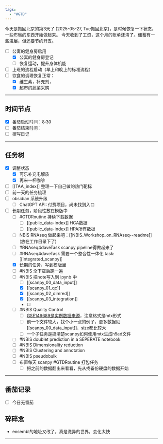 ```yaml
---
tags:
  - "#GTD"
---
```


今天是搬回北京的第3天了 (2025-05-27, Tue搬回北京)，是时候恢复一下状态，一些布局的东西开始做起来。
今天收到了工资，这个月的账单还清了。储蓄有一些进展，但还要节约开支。

- [ ] 公寓的健身房启用
	- [x] 公寓的健身房登记
	- [ ] 恢复运动，提升身体机能
- [ ] 上班的流程启动（早上和晚上的标准流程）
- [ ] 饮食的调理恢复正常：
	- [x] 维生素，补充剂，
	- [x] 超市的蔬菜采购

---
## 时间节点

- [x] 番茄启动时间：8:30
- [ ] 番茄结束时间：
- [ ] 撰写日记

---
## 任务树

- [x] 调整状态
	- [x] 可乐补充电解质
	- [x] 再来一杯咖啡

- [ ] [[TAA_index]] 整理一下自己做的热门靶标
- [ ] 前一天的任务梳理
- [ ] obsidian 系统升级
	- [ ] ChatGPT API: 付费项目，尚未找到入口
- [ ] 长期任务，阶段性放在模版中
	- [ ] #GTDRoutine 持续下载数据
		- [ ] [[public_data-index]] HCA数据
		- [ ] [[public_data-index]] HPA所有数据
	- [ ] NBIS RNAseq 做起来吧：[[NBIS_Workshop_on_RNAseq--readme]] (放在工作目录下了)
	- [ ] #RNAseq4daveTask scanpy pipeline得做起来了
	- [ ] #RNAseq4daveTask 需要一个整合性一体化 task: [[integrated_scanpy]]
    - [x] 长期的任务，写到模版里
    - [ ] #NBIS 全下载后跑一遍
    - [ ] #NBIS 把note写入到 ipynb 中
	    - [ ] [[scanpy_00_data_input]]
	    - [x] [[scanpy_01_qc]]
	    - [x] [[scanpy_02_dimred]]
	    - [x] [[scanpy_03_integration]]
	    - [ ] 
    - [ ] #NBIS Quality Control
	    - [ ] [GSE149689是实例数据来源](https://www.ncbi.nlm.nih.gov/geo/query/acc.cgi?acc=GSE149689)，注意格式是mtx形式 
	    - [ ] 前一个文件较大，找个小一点的例子，更多数据见[[scanpy_00_data_input]]，size都比较大
	    - [ ] 一个子任务是搞清楚scanpy如何使用mtx生成h5ad文件
    - [ ] #NBIS doublet prediction in a SEPERATE notebook
    - [ ] #NBIS Dimensionality reduction
    - [ ] #NBIS Clustering and annotation
    - [ ] #NBIS pseudobulk
    - [ ] 布置每天 scanpy #GTDRoutine 打包任务
	    - [ ] 把之前的数据翻出来看看，先从找备份硬盘的数据开始
    
---
## 番茄记录

- [ ] 今日无番茄

## 碎碎念

- ensembl的地址又改了，真是诡异的世界，变化太快 

---
